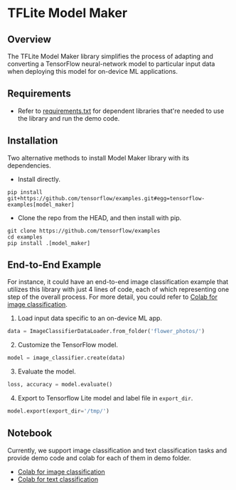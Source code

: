 # TFLite Model Maker

## Overview

The TFLite Model Maker library simplifies the process of adapting and converting
a TensorFlow neural-network model to particular input data when deploying this
model for on-device ML applications.

## Requirements

* Refer to
[requirements.txt](https://github.com/tensorflow/examples/blob/master/lite/examples/model_maker/requirements.txt)
for dependent libraries that're needed to use the library and run the demo code.

## Installation

Two alternative methods to install Model Maker library with its dependencies.

*   Install directly.

```shell
pip install git+https://github.com/tensorflow/examples.git#egg=tensorflow-examples[model_maker]
```

*   Clone the repo from the HEAD, and then install with pip.

```shell
git clone https://github.com/tensorflow/examples
cd examples
pip install .[model_maker]
```

## End-to-End Example

For instance, it could have an end-to-end image classification example that
utilizes this library with just 4 lines of code, each of which representing one
step of the overall process. For more detail, you could refer to
[Colab for image classification](https://colab.research.google.com/github/tensorflow/tensorflow/blob/master/tensorflow/lite/g3doc/tutorials/model_maker_image_classification.ipynb).

1.   Load input data specific to an on-device ML app.

```python
data = ImageClassifierDataLoader.from_folder('flower_photos/')
```

2. Customize the TensorFlow model.

```python
model = image_classifier.create(data)
```

3. Evaluate the model.

```python
loss, accuracy = model.evaluate()
```

4.  Export to Tensorflow Lite model and label file in `export_dir`.

```python
model.export(export_dir='/tmp/')
```

## Notebook

Currently, we support image classification and text classification tasks and
provide demo code and colab for each of them in demo folder.

*   [Colab for image classification](https://colab.research.google.com/github/tensorflow/tensorflow/blob/master/tensorflow/lite/g3doc/tutorials/model_maker_image_classification.ipynb)
*   [Colab for text classification](https://colab.research.google.com/github/tensorflow/tensorflow/blob/master/tensorflow/lite/g3doc/tutorials/model_maker_text_classification.ipynb)
